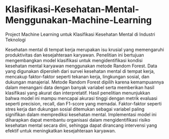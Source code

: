 # Klasifikasi-Kesehatan-Mental-Menggunakan-Machine-Learning
Project Machine Learning untuk Klasifikasi Kesehatan Mental di Industri Teknologi 

Kesehatan mental di tempat kerja merupakan isu krusial yang memengaruhi produktivitas dan kesejahteraan karyawan. Penelitian ini bertujuan mengembangkan model klasifikasi untuk mengidentifikasi kondisi kesehatan mental karyawan menggunakan metode Random Forest. Data yang digunakan diperoleh dari survei kesehatan mental di tempat kerja, mencakup faktor-faktor seperti tekanan kerja, lingkungan sosial, dan dukungan manajerial. Metode Random Forest dipilih karena kemampuannya dalam menangani data dengan banyak variabel serta memberikan hasil klasifikasi yang akurat dan interpretatif. Hasil penelitian menunjukkan bahwa model ini mampu mencapai akurasi tinggi dengan metrik evaluasi seperti precision, recall, dan F1-score yang memadai. Faktor-faktor seperti stres kerja dan dukungan sosial ditemukan sebagai variabel paling signifikan dalam memprediksi kesehatan mental. Implementasi model ini diharapkan dapat membantu organisasi dalam mengidentifikasi risiko kesehatan mental secara dini, sehingga dapat dirancang intervensi yang efektif untuk meningkatkan kesejahteraan karyawan.
